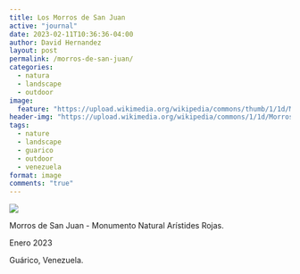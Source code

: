 ```yaml
---
title: Los Morros de San Juan
active: "journal"
date: 2023-02-11T10:36:36-04:00
author: David Hernandez
layout: post
permalink: /morros-de-san-juan/
categories:
  - natura
  - landscape
  - outdoor
image:
  feature: "https://upload.wikimedia.org/wikipedia/commons/thumb/1/1d/Morros_de_San_Juan.jpg/1024px-Morros_de_San_Juan.jpg"
header-img: "https://upload.wikimedia.org/wikipedia/commons/1/1d/Morros_de_San_Juan.jpg"
tags:
  - nature
  - landscape
  - guarico
  - outdoor
  - venezuela
format: image
comments: "true"
---
```

<a href="https://upload.wikimedia.org/wikipedia/commons/1/1d/Morros_de_San_Juan.jpg"  class="popup"  title="Los Morros de San Juan" data-caption="© 2023 by David Hernández"><img src="https://upload.wikimedia.org/wikipedia/commons/1/1d/Morros_de_San_Juan.jpg"></a>

Morros de San Juan - Monumento Natural Arístides Rojas.

Enero 2023

Guárico, Venezuela.
